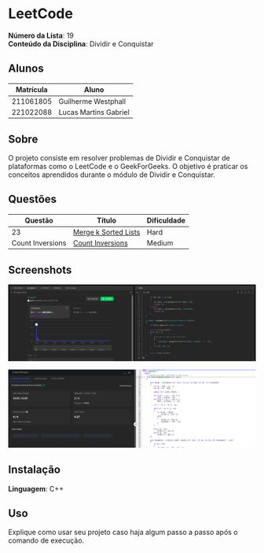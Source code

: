 # LeetCode

**Número da Lista**: 19<br>
**Conteúdo da Disciplina**: Dividir e Conquistar<br>

## Alunos

| Matrícula | Aluno                 |
| --------- | --------------------- |
| 211061805 | Guilherme Westphall   |
| 221022088 | Lucas Martins Gabriel |


## Sobre 

O projeto consiste em resolver problemas de Dividir e Conquistar de plataformas como o LeetCode e o GeekForGeeks. O objetivo é praticar os conceitos aprendidos durante o módulo de Dividir e Conquistar.

## Questões

| Questão          | Título                                                                                                                                               | Dificuldade |
| ---------------- | ---------------------------------------------------------------------------------------------------------------------------------------------------- | ----------- |
| 23               | [Merge k Sorted Lists](https://leetcode.com/problems/merge-k-sorted-lists/)                                                                          | Hard        |
| Count Inversions | [Count Inversions](https://www.geeksforgeeks.org/problems/inversion-of-array-1587115620/1?page=1&category=Divide%20and%20Conquer&sortBy=submissions) | Medium      |

## Screenshots

![23](./assets/23.png)

![ci](./assets/ci.png)

## Instalação 
**Linguagem**: C++<br>

## Uso 
Explique como usar seu projeto caso haja algum passo a passo após o comando de execução.





